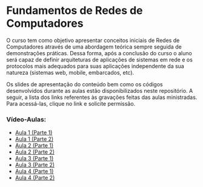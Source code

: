 # Fundamentos de Redes de Computadores
O curso tem como objetivo apresentar conceitos iniciais de Redes de Computadores através de uma abordagem teórica sempre seguida de demonstrações práticas. 
Dessa forma, após a conclusão do curso o aluno será capaz de definir arquiteturas de aplicações de sistemas em rede e os protocolos mais adequados para suas aplicações independente da sua natureza (sistemas web, mobile, embarcados, etc).

Os slides de apresentação do conteúdo bem como os códigos desenvolvidos durante as aulas estão disponibilizados neste repositório. A seguir, a lista dos links referentes às gravações feitas das aulas ministradas. Para acessá-las, clique no link e solicite permissão.

### Vídeo-Aulas:
* [Aula 1 (Parte 1)](https://drive.google.com/file/d/1w1eeQrmR8S9J6YJXT0hLVo0z7EaAXALm/view?usp=sharing)
* [Aula 1 (Parte 2)](https://drive.google.com/file/d/1yrZjSz5ZoTPA-8Gpc0ZDyZqZGdiLWUH2/view?usp=sharing)
* [Aula 2 (Parte 1)](https://drive.google.com/file/d/1Kq_Ndkwp1D6I4xPy4UKKPwuY1aCljz9I/view?usp=sharing)
* [Aula 2 (Parte 2)](https://drive.google.com/file/d/1nAW0bbGbFao9hKYZOv_gVN_LzlQJ9jeV/view?usp=sharing)
* [Aula 3 (Parte 1)](https://drive.google.com/file/d/1OdbOMUUSwY78ETzjjSdchPrYBYuoKFxZ/view?usp=sharing)
* [Aula 3 (Parte 2)](https://drive.google.com/file/d/1OL2UYB8KtoDYxb5_22v1Up05LeYJtEYZ/view?usp=sharing)
* [Aula 4 (Parte 1)](https://drive.google.com/file/d/1xJtAci2rIXU6bL6TGo51zcQZn1LKJ-8A/view?usp=sharing)
* [Aula 4 (Parte 2)](https://drive.google.com/file/d/1PEHwEwR19c-OCyOPxtYGzJi2QI5ZJEut/view?usp=sharing)
